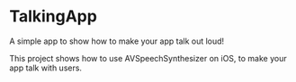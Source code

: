 # TalkingApp
A simple app to show how to make your app talk out loud! 

This project shows how to use AVSpeechSynthesizer on iOS, to make your app talk with users.
